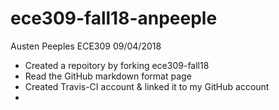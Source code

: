 # ece309-fall18-anpeeple

Austen Peeples
ECE309
09/04/2018

* Created a repoitory by forking ece309-fall18
* Read the GitHub markdown format page
* Created Travis-CI account & linked it to my GitHub account
*
